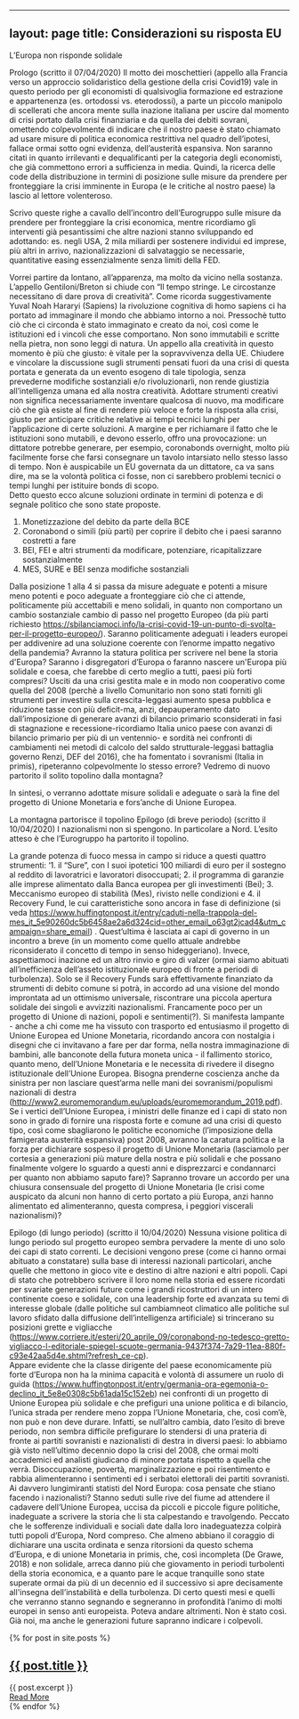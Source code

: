 
---
layout: page
title: Considerazioni su risposta EU
---
L’Europa non risponde solidale

Prologo (scritto il 07/04/2020)
Il motto dei moschettieri (appello alla Francia verso un approccio solidaristico della gestione della crisi  Covid19) vale in questo periodo per gli economisti di qualsivoglia formazione ed estrazione e appartenenza (es. ortodossi vs. eterodossi), a parte un piccolo manipolo di scellerati che ancora mente sulla inazione italiana per uscire dal momento di crisi portato dalla crisi finanziaria e da quella dei debiti sovrani, omettendo colpevolmente di indicare che il nostro paese è stato chiamato ad usare misure di politica economica restrittiva nel quadro dell’ipotesi, fallace ormai sotto ogni evidenza, dell’austerità espansiva. Non saranno citati in quanto irrilevanti e dequalificanti per la categoria degli economisti, che già commettono errori a sufficienza in media. Quindi, la ricerca delle code della distribuzione in termini di posizione sulle misure da prendere per fronteggiare la crisi imminente in Europa (e le critiche al nostro paese) la lascio al lettore volenteroso.

Scrivo queste righe a cavallo dell’incontro dell’Eurogruppo sulle misure da prendere per fronteggiare la crisi economica, mentre ricordiamo gli interventi già pesantissimi che altre nazioni stanno sviluppando ed adottando: es. negli USA, 2 mila miliardi per sostenere individui ed imprese, più altri in arrivo, nazionalizzazioni di salvataggio se necessarie, quantitative easing essenzialmente senza limiti della FED.

Vorrei partire da lontano, all’apparenza, ma molto da vicino nella sostanza. L’appello Gentiloni/Breton si chiude con “Il tempo stringe. Le circostanze necessitano di dare prova di creatività”. Come ricorda suggestivamente Yuval Noah Hararyi (Sapiens) la rivoluzione cognitiva di homo sapiens ci ha portato ad immaginare il mondo che abbiamo intorno a noi. Pressochè tutto ciò che ci circonda è stato immaginato e creato da noi, così come le istituzioni ed i vincoli che esse comportano. Non sono immutabili e scritte nella pietra, non sono leggi di natura. Un appello alla creatività in questo momento è più che giusto: è vitale per la sopravvivenza della UE. Chiudere e vincolare la discussione sugli strumenti pensati fuori da una crisi di questa portata e generata da un evento esogeno di tale tipologia, senza prevederne modifiche sostanziali e/o rivoluzionarli, non rende giustizia all’intelligenza umana ed alla nostra creatività. Adottare strumenti creativi non significa necessariamente inventare qualcosa di nuovo, ma modificare ciò che già esiste al fine di rendere più veloce e forte la risposta alla crisi, giusto per anticipare critiche relative ai tempi tecnici lunghi per l’applicazione di certe soluzioni. A margine  e per richiamare il fatto che le istituzioni sono mutabili, e devono esserlo, offro una provocazione: un dittatore potrebbe generare, per esempio, coronabonds overnight, molto più facilmente forse che farsi consegnare un tavolo intarsiato nello stesso lasso di tempo. Non è auspicabile un EU governata da un dittatore,  ca va sans dire, ma se la volontà politica ci fosse, non ci sarebbero problemi tecnici o tempi lunghi per istituire bonds di scopo.    
Detto questo ecco alcune soluzioni ordinate in termini di potenza e di segnale politico che sono state proposte.

1. Monetizzazione del debito da parte della BCE
2. Coronabond o simili (più parti)  per coprire il debito che i paesi saranno costretti a fare
3. BEI, FEI e altri strumenti da modificare, potenziare, ricapitalizzare sostanzialmente 
4. MES, SURE e BEI senza modifiche sostanziali  

Dalla posizione 1 alla 4 si passa da misure adeguate e potenti a misure meno potenti e poco adeguate a fronteggiare ciò che ci attende, politicamente più accettabili e meno solidali, in quanto non comportano un cambio sostanziale cambio di passo nel progetto Europeo (da più parti richiesto https://sbilanciamoci.info/la-crisi-covid-19-un-punto-di-svolta-per-il-progetto-europeo/).
Saranno politicamente adeguati i leaders europei per addivenire ad una soluzione coerente con l’enorme impatto negativo della pandemia? Avranno la statura politica per scrivere nel bene la storia d'Europa? Saranno i disgregatori d’Europa o faranno nascere un'Europa più solidale e coesa, che farebbe di certo meglio a tutti, paesi più forti compresi? Usciti da una crisi gestita male e in modo non cooperativo come quella del 2008 (perchè a livello Comunitario non sono stati forniti gli strumenti per investire sulla crescita-leggasi aumento spesa pubblica e riduzione tasse con più deficit-ma, anzi, depauperamento dato dall’imposizione di generare avanzi di bilancio primario sconsiderati in fasi di stagnazione e recessione-ricordiamo Italia unico paese con avanzi di bilancio primario per più di un ventennio- e sordità nei confronti di cambiamenti nei metodi di calcolo del saldo strutturale-leggasi battaglia governo Renzi, DEF del 2016), che ha fomentato i sovranismi (Italia in primis), ripeteranno colpevolmente lo stesso errore? Vedremo di nuovo partorito il solito topolino dalla montagna?

In sintesi, o verranno adottate misure solidali e adeguate o sarà la fine del progetto di Unione Monetaria e fors’anche di Unione Europea. 

La montagna partorisce il topolino
Epilogo (di breve periodo) (scritto il 10/04/2020)
I nazionalismi non si spengono. In particolare a Nord. L’esito atteso è che l’Eurogruppo ha partorito il topolino. 

La grande potenza di fuoco messa in campo si riduce a questi quattro strumenti: ‘1. il “Sure”, con I suoi ipotetici 100 miliardi di euro per il sostegno al reddito di lavoratrici e lavoratori disoccupati; 2. il programma di garanzie alle imprese alimentato dalla Banca europea per gli investimenti (Bei); 3. Meccanismo europeo di stabilità (Mes), rivisto nelle condizioni e 4. il Recovery Fund, le cui caratteristiche sono ancora in fase di definizione (si veda https://www.huffingtonpost.it/entry/caduti-nella-trappola-del-mes_it_5e90260dc5b6458ae2a6d324cid=other_email_o63gt2jcad4&utm_campaign=share_email) .
Quest’ultima è lasciata ai capi di governo in un incontro a breve (in un momento come quello attuale andrebbe riconsiderato il concetto di tempo in senso hideggeriano). Invece, aspettiamoci inazione ed un altro rinvio e giro di valzer (ormai siamo abituati all’inefficienza dell’asseto istituzionale europeo di fronte a periodi di turbolenza).
Solo se il Recovery Funds sarà effettivamente finanziato da strumenti di debito comune si potrà, in accordo ad una visione del mondo improntata ad un ottimismo universale, riscontrare una piccola apertura solidale dei singoli e avvizziti nazionalismi. Francamente poco per un progetto di Unione di nazioni, popoli e  sentimenti(?). 
Si manifesta lampante - anche a chi come me ha vissuto con trasporto ed entusiasmo il progetto di Unione Europea ed Unione Monetaria, ricordando ancora con nostalgia i disegni che ci invitavano a fare per dar forma, nella nostra immaginazione di bambini, alle banconote della futura moneta unica - il fallimento storico, quanto meno, dell’Unione Monetaria e le necessita di rivedere il disegno istituzionale dell’Unione Europea. Bisogna prenderne coscienza anche da sinistra per non lasciare quest’arma nelle mani dei sovranismi/populismi nazionali di destra (http://www2.euromemorandum.eu/uploads/euromemorandum_2019.pdf). 
Se i vertici dell’Unione Europea, i ministri delle finanze ed i capi di stato non sono in grado di fornire una risposta forte e comune ad una crisi di questo tipo, così come sbagliarono le politiche economiche (l’imposizione della famigerata austerità espansiva) post 2008, avranno la caratura politica e la forza per dichiarare sospeso il progetto di Unione Monetaria (lasciamolo per cortesia a generazioni più mature della nostra e più solidali e che possano finalmente volgere lo sguardo a questi anni e disprezzarci e condannarci per quanto non abbiamo saputo fare)? Sapranno trovare un accordo per una chiusura consensuale del progetto di Unione Monetaria (le crisi come auspicato da alcuni non hanno di certo portato a più Europa, anzi hanno alimentato ed alimenteranno, questa compresa, i peggiori viscerali nazionalismi)? 


Epilogo (di lungo periodo) (scritto il 10/04/2020)
Nessuna visione politica di lungo periodo sul progetto europeo sembra pervadere la mente di uno solo dei capi di stato correnti. Le decisioni vengono prese (come ci hanno ormai abituato  a constatare) sulla base di interessi nazionali particolari, anche quelle che mettono in gioco vite e destino di altre nazioni e altri popoli. Capi di stato che potrebbero scrivere il loro nome nella storia ed essere ricordati per svariate generazioni future come i grandi ricostruttori di un intero continente coeso e solidale, con una leadership forte ed avanzata su temi di interesse globale (dalle politiche sul cambiamneot climatico alle politiche sul lavoro sfidato dalla diffusione dell’intelligenza artificiale) si trincerano su posizioni grette e vigliacche (https://www.corriere.it/esteri/20_aprile_09/coronabond-no-tedesco-gretto-vigliacco-l-editoriale-spiegel-scuote-germania-9437f374-7a29-11ea-880f-c93e42aa5d4e.shtml?refresh_ce-cp).  
Appare evidente che la classe dirigente del paese economicamente più forte d’Europa non ha la minima capacità e volontà di assumere un ruolo di guida (https://www.huffingtonpost.it/entry/germania-ora-egemonia-o-declino_it_5e8e0308c5b61ada15c152eb) nei confronti di un progetto di Unione Europea più solidale e che prefiguri una unione politica e di bilancio, l’unica strada per rendere meno zoppa l’Unione Monetaria, che, così com’è, non può e non deve durare. Infatti, se null’altro cambia,
dato l’esito di breve periodo, non sembra difficile prefigurare lo stendersi di una prateria di fronte ai partiti sovranisti e nazionalisti di destra in diversi paesi: lo abbiamo già visto nell’ultimo decennio dopo la crisi del 2008, che ormai molti accademici ed analisti giudicano di minore portata rispetto a quella che verrà. Disoccupazione, povertà, marginalizzazione e poi risentimento e rabbia alimenteranno i sentimenti ed i serbatoi elettorali dei partiti sovranisti. 
Ai davvero lungimiranti statisti del Nord Europa: cosa pensate che stiano facendo i nazionalisti? Stanno seduti sulle rive del fiume ad attendere il cadavere dell’Unione Europea, uccisa da piccoli e piccole figure politiche, inadeguate a scrivere la storia che li sta calpestando e travolgendo. Peccato che le sofferenze individuali e sociali date dalla loro inadeguatezza colpirà tutti popoli d’Europa, Nord compreso. Che almeno abbiano il coraggio di dichiarare una uscita ordinata e senza ritorsioni da questo schema d’Europa, e di unione Monetaria in primis,  che, così incompleta (De Grawe, 2018) e non solidale, arreca danno più che giovamento in periodi turbolenti della storia economica, e a quanto pare le acque tranquille sono state superate ormai da più di un decennio ed il successivo si apre decisamente all'insegna dell’instabilità e della turbolenza. 
Di certo questi mesi e quelli che verranno stanno segnando e segneranno in profondità l’animo di molti europei in senso anti europeista. Poteva andare altrimenti. Non è stato così. Già noi, ma anche le generazioni future sapranno indicare i colpevoli.
<!-- permalink: /blog/blog -->

 <div class="posts">
{% for post in site.posts %}
  <article class="post">
   <h1><a   href="{{ site.baseurl }}{{ post.url }}">{{ post.title }}</a></h1>
  <div class="entry">
       {{ post.excerpt }}
    </div>
    <a href="{{ site.baseurl }}{{ post.url }}" class="read-more">Read More</a>
  </article>
{% endfor %}
</div>  
